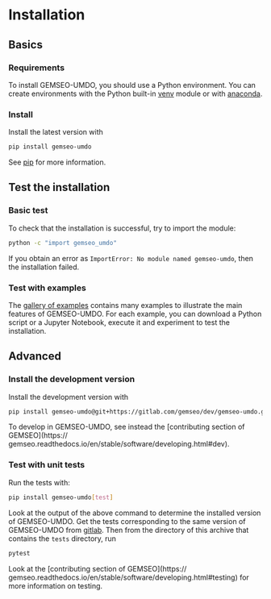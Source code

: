 <!---
Copyright 2021 IRT Saint Exupéry, https://www.irt-saintexupery.com

This work is licensed under the Creative Commons Attribution-ShareAlike 4.0
International License. To view a copy of this license, visit
http://creativecommons.org/licenses/by-sa/4.0/ or send a letter to Creative
Commons, PO Box 1866, Mountain View, CA 94042, USA.
--->

# Installation

## Basics

### Requirements

To install GEMSEO-UMDO,
you should use a Python environment.
You can create environments with
the Python built-in
[venv](https://docs.python.org/3/library/venv.html) module
or with [anaconda](https://docs.anaconda.com/anaconda/install).

### Install

Install the latest version with

```bash
pip install gemseo-umdo
```

See [pip](https://pip.pypa.io/en/stable/getting-started/) for more information.

## Test the installation

### Basic test

To check that the installation is successful,
try to import the module:

```bash
python -c "import gemseo_umdo"
```

If you obtain an error as `ImportError: No module named gemseo-umdo`,
then the installation failed.

### Test with examples

The [gallery of examples](../generated/examples/index.md) contains
many examples to illustrate the main features of GEMSEO-UMDO.
For each example,
you can download a Python script or a Jupyter Notebook,
execute it and experiment to test the installation.

## Advanced

### Install the development version

Install the development version with

```bash
pip install gemseo-umdo@git+https://gitlab.com/gemseo/dev/gemseo-umdo.git@develop
```

To develop in GEMSEO-UMDO,
see instead the [contributing section of GEMSEO](https://
gemseo.readthedocs.io/en/stable/software/developing.html#dev).

### Test with unit tests

Run the tests with:

```bash
pip install gemseo-umdo[test]

```

Look at the output of the above command
to determine the installed version of GEMSEO-UMDO.
Get the tests corresponding to the same version of GEMSEO-UMDO from
[gitlab](https://gitlab.com/gemseo/dev/gemseo-umdo>).
Then from the directory of this archive that contains the `tests` directory,
run

```bash
pytest
```

Look at the [contributing section of GEMSEO](https://
gemseo.readthedocs.io/en/stable/software/developing.html#testing)
for more information on testing.
